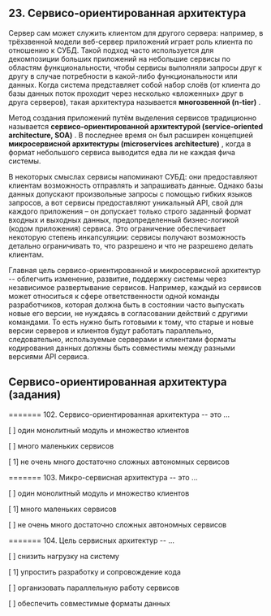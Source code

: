## 23. Сервисо-ориентированная архитектура

Сервер сам может служить клиентом для другого сервера: например, в трёхзвенной модели веб-сервер приложений играет роль клиента по отношению к СУБД. Такой подход часто используется для декомпозиции больших приложений на небольшие сервисы по областям функциональности, чтобы сервисы выполняли запросы друг к другу в случае потребности в какой-либо функциональности или данных. Когда система представляет собой набор слоёв (от клиента до базы данных поток проходит через несколько «вложенных» друг в друга серверов), такая архитектура называется  **многозвенной (n-tier)** .

Метод создания приложений путём выделения сервисов традиционно называется  **сервисо-ориентированной архитектурой (service-oriented architecture, SOA)** . В последнее время он был расширен концепцией  **микросервисной архитектуры (microservices architecture)** , когда в формат небольшого сервиса выводится едва ли не каждая фича системы.


В некоторых смыслах сервисы напоминают СУБД: они предоставляют клиентам возможность отправлять и запрашивать данные. Однако базы данных допускают произвольные запросы с помощью гибких языков запросов, а вот сервисы предоставляют уникальный API, свой для каждого приложения – он допускает только строго заданный формат входных и выходных данных, предопределенный бизнес-логикой (кодом приложения) сервиса. Это ограничение обеспечивает некоторую степень инкапсуляции: сервисы получают возможность детально ограничивать то, что разрешено и что не разрешено делать клиентам.

Главная цель сервисо-ориентированной и микросервисной архитектур -- облегчить изменение, развитие, поддержку системы через независимое развертывание сервисов. Например, каждый из сервисов может относиться к сфере ответственности одной команды разработчиков, которая должна быть в состоянии часто выпускать новые его версии, не нуждаясь в согласовании действий с другими командами. То есть нужно быть готовыми к тому, что старые и новые версии серверов и клиентов будут работать параллельно, следовательно, используемые серверами и клиентами форматы кодирования данных должны быть совместимы между разными версиями API сервиса.


## Сервисо-ориентированная архитектура (задания)

======= 102. Сервисо-ориентированная архитектура -- это ...

[ ] один монолитный модуль и множество клиентов

[ ] много маленьких сервисов

[ 1] не очень много достаточно сложных автономных сервисов

======= 103. Микро-сервисная архитектура -- это ...

[ ] один монолитный модуль и множество клиентов

[ 1] много маленьких сервисов

[ ] не очень много достаточно сложных автономных сервисов

======= 104. Цель сервисных архитектур -- ...

[ ] снизить нагрузку на систему

[ 1] упростить разработку и сопровождение кода

[ ] организовать параллельную работу сервисов

[ ] обеспечить совместимые форматы данных
